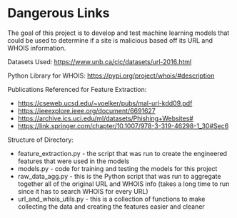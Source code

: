 # Dangerous Links

The goal of this project is to develop and test machine learning models that could be used to determine if a site is malicious based off its URL and WHOIS information.

Datasets Used: https://www.unb.ca/cic/datasets/url-2016.html

Python Library for WHOIS: https://pypi.org/project/whois/#description

Publications Referenced for Feature Extraction:
* https://cseweb.ucsd.edu/~voelker/pubs/mal-url-kdd09.pdf
* https://ieeexplore.ieee.org/document/6691627
* https://archive.ics.uci.edu/ml/datasets/Phishing+Websites#
* https://link.springer.com/chapter/10.1007/978-3-319-46298-1_30#Sec6

Structure of Directory:
* feature_extraction.py - the script that was run to create the engineered features that were used in the models
* models.py - code for training and testing the models for this project
* raw_data_agg.py - this is the Python script that was run to aggregate together all of the original URL and WHOIS info (takes a long time to run since it has to search WHOIS for every URL)
* url_and_whois_utils.py - this is a collection of functions to make collecting the data and creating the features easier and cleaner
